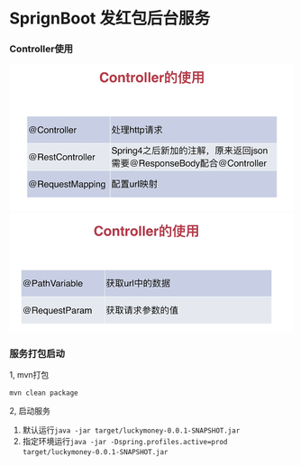 # SprignBoot 发红包后台服务

### Controller使用
![](doc/controller1.png)
![](doc/controller2.png)


### 服务打包启动
1, mvn打包
```
mvn clean package
```
2, 启动服务 
  1. 默认运行```java -jar target/luckymoney-0.0.1-SNAPSHOT.jar```
  2. 指定环境运行```java -jar -Dspring.profiles.active=prod target/luckymoney-0.0.1-SNAPSHOT.jar```

